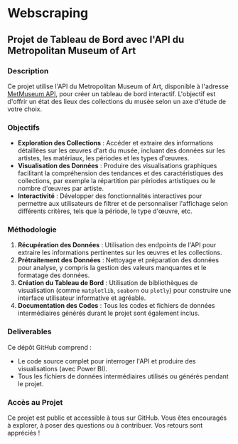 # Webscraping

## Projet de Tableau de Bord avec l'API du Metropolitan Museum of Art

### Description

Ce projet utilise l'API du Metropolitan Museum of Art, disponible à l'adresse [MetMuseum API](https://metmuseum.github.io/), pour créer un tableau de bord interactif. L'objectif est d'offrir un état des lieux des collections du musée selon un axe d'étude de votre choix. 

### Objectifs

- **Exploration des Collections** : Accéder et extraire des informations détaillées sur les œuvres d'art du musée, incluant des données sur les artistes, les matériaux, les périodes et les types d'œuvres.
- **Visualisation des Données** : Produire des visualisations graphiques facilitant la compréhension des tendances et des caractéristiques des collections, par exemple la répartition par périodes artistiques ou le nombre d'œuvres par artiste.
- **Interactivité** : Développer des fonctionnalités interactives pour permettre aux utilisateurs de filtrer et de personnaliser l'affichage selon différents critères, tels que la période, le type d'œuvre, etc.

### Méthodologie

1. **Récupération des Données** : Utilisation des endpoints de l'API pour extraire les informations pertinentes sur les œuvres et les collections.
2. **Prétraitement des Données** : Nettoyage et préparation des données pour analyse, y compris la gestion des valeurs manquantes et le formatage des données.
3. **Création du Tableau de Bord** : Utilisation de bibliothèques de visualisation (comme `matplotlib`, `seaborn` ou `plotly`) pour construire une interface utilisateur informative et agréable.
4. **Documentation des Codes** : Tous les codes et fichiers de données intermédiaires générés durant le projet sont également inclus.

### Deliverables

Ce dépôt GitHub comprend :
- Le code source complet pour interroger l'API et produire des visualisations (avec Power BI).
- Tous les fichiers de données intermédiaires utilisés ou générés pendant le projet.

### Accès au Projet

Ce projet est public et accessible à tous sur GitHub. Vous êtes encouragés à explorer, à poser des questions ou à contribuer. Vos retours sont appréciés !

